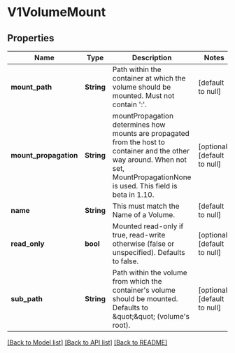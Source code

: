 # V1VolumeMount

## Properties
Name | Type | Description | Notes
------------ | ------------- | ------------- | -------------
**mount_path** | **String** | Path within the container at which the volume should be mounted.  Must not contain &#39;:&#39;. | [default to null]
**mount_propagation** | **String** | mountPropagation determines how mounts are propagated from the host to container and the other way around. When not set, MountPropagationNone is used. This field is beta in 1.10. | [optional] [default to null]
**name** | **String** | This must match the Name of a Volume. | [default to null]
**read_only** | **bool** | Mounted read-only if true, read-write otherwise (false or unspecified). Defaults to false. | [optional] [default to null]
**sub_path** | **String** | Path within the volume from which the container&#39;s volume should be mounted. Defaults to \&quot;\&quot; (volume&#39;s root). | [optional] [default to null]

[[Back to Model list]](../README.md#documentation-for-models) [[Back to API list]](../README.md#documentation-for-api-endpoints) [[Back to README]](../README.md)


